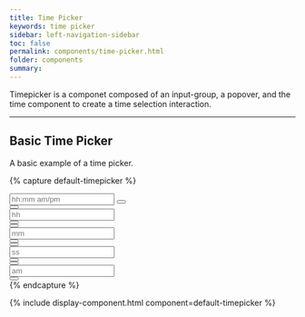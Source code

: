 ```yaml
---
title: Time Picker
keywords: time picker
sidebar: left-navigation-sidebar
toc: false
permalink: components/time-picker.html
folder: components
summary:
---
```


Timepicker is a componet composed of an input-group, a popover, and the time component to create a time selection interaction.

<hr/>

## Basic Time Picker
A basic example of a time picker.

{% capture default-timepicker %}
<div class="fd-time-picker">
	<div class="fd-popover">
		<div class="fd-popover__control">
			<div class="fd-input-group fd-input-group--after">
				<input type="text" id="" placeholder="hh:mm am/pm">
				<span class="fd-input-group__addon fd-input-group__addon--after fd-input-group__addon--button">
				<button class="fd-popover__control fd-button--icon fd-button--secondary sap-icon--fob-watch" aria-controls="Cy29K184" aria-expanded="false" aria-haspopup="true" aria-hidden="true"></button>
				</span>
			</div>
		</div>
		<div class="fd-popover__body" aria-hidden="true" id="Cy29K184">
			<div class="fd-time">
				<div class="fd-time__item">
					<div class="fd-time__control">
						<button class=" fd-button--secondary fd-button--xs sap-icon--navigation-up-arrow" aria-label="Increase hours" aria-controls="S8Vs0670"></button>
					</div>
					<div class="fd-time__input">
						<input class="fd-form__control" type="text" placeholder="hh" value="" id="S8Vs0670" aria-label="Hours"/>
					</div>
					<div class="fd-time__control">
						<button class=" fd-button--secondary fd-button--xs sap-icon--navigation-down-arrow" aria-label="Decrease hours" aria-controls="S8Vs0670"></button>
					</div>
				</div>
				<div class="fd-time__item">
					<div class="fd-time__control">
						<button class=" fd-button--secondary fd-button--xs sap-icon--navigation-up-arrow" aria-label="Increase minutes" aria-controls="k2Vkv811"></button>
					</div>
					<div class="fd-time__input">
						<input class="fd-form__control" type="text" placeholder="mm" value="" id="k2Vkv811" aria-label="Minutes"/>
					</div>
					<div class="fd-time__control">
						<button class=" fd-button--secondary fd-button--xs sap-icon--navigation-down-arrow" aria-label="Decrease minutes" aria-controls="k2Vkv811"></button>
					</div>
				</div>
				<div class="fd-time__item">
					<div class="fd-time__control">
						<button class=" fd-button--secondary fd-button--xs sap-icon--navigation-up-arrow" aria-label="Increase seconds" aria-controls="WC1cw348"></button>
					</div>
					<div class="fd-time__input">
						<input class="fd-form__control" type="text" placeholder="ss" value="" id="WC1cw348" aria-label="Seconds"/>
					</div>
					<div class="fd-time__control">
						<button class=" fd-button--secondary fd-button--xs sap-icon--navigation-down-arrow" aria-label="Decrease seconds" aria-controls="WC1cw348"></button>
					</div>
				</div>
				<div class="fd-time__item">
					<div class="fd-time__control">
						<button class=" fd-button--secondary fd-button--xs sap-icon--navigation-up-arrow" aria-label="Increase period" aria-controls="T1V37459"></button>
					</div>
					<div class="fd-time__input">
						<input class="fd-form__control" type="text" placeholder="am" value="" id="T1V37459" aria-label="Period"/>
					</div>
					<div class="fd-time__control">
						<button class=" fd-button--secondary fd-button--xs sap-icon--navigation-down-arrow" aria-label="Decrease period" aria-controls="T1V37459"></button>
					</div>
				</div>
			</div>
		</div>
	</div>
</div>
{% endcapture %}

{% include display-component.html component=default-timepicker %}